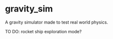 # gravity_sim
A gravity simulator made to test real world physics.

TO DO:
rocket ship exploration mode?
